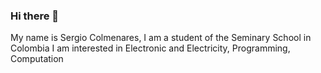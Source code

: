 ### Hi there 👋
My name is Sergio Colmenares, I am a student of the Seminary School in Colombia
I am interested in Electronic and Electricity, Programming, Computation
